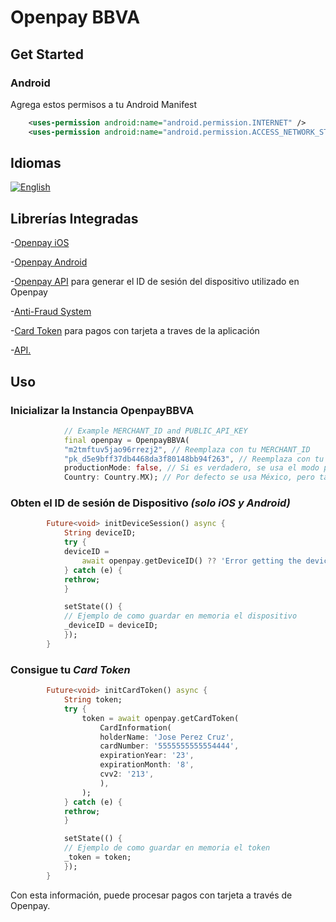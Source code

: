 # Openpay BBVA

## Get Started

### Android

Agrega estos permisos a tu Android Manifest

```xml
    <uses-permission android:name="android.permission.INTERNET" />
    <uses-permission android:name="android.permission.ACCESS_NETWORK_STATE" />
```

## Idiomas

[![English](https://img.shields.io/badge/Language-English-blueviolet?style=for-the-badge)](README.md)

## Librerías Integradas

-[Openpay iOS](https://github.com/open-pay/openpay-swift-ios "Openpay iOS")

-[Openpay Android](https://github.com/open-pay/openpay-android "Openpay Android")

-[Openpay API](https://documents.openpay.mx/docs/api/#api-endpoints "Openpay API") para generar el ID de sesión del dispositivo utilizado en Openpay

-[Anti-Fraud System](https://documents.openpay.mx/docs/fraud-tool.html "Sistema Antifraude")

-[Card Token](https://documents.openpay.mx/docs/api/#crear-una-tarjeta-con-token "Card Token") para pagos con tarjeta a traves de la aplicación

-[API.](https://documents.openpay.mx/docs/api/ "API.")

## Uso

### Inicializar la Instancia OpenpayBBVA

```dart
            // Example MERCHANT_ID and PUBLIC_API_KEY
            final openpay = OpenpayBBVA(
            "m2tmftuv5jao96rrezj2", // Reemplaza con tu MERCHANT_ID
            "pk_d5e9bff37db4468da3f80148bb94f263", // Reemplaza con tu PUBLIC_API_KEY
            productionMode: false, // Si es verdadero, se usa el modo producción 
            Country: Country.MX); // Por defecto se usa México, pero también Colombia & Peru son soportados

```

### Obten el ID de sesión de Dispositivo *(solo iOS y Android)*

```dart
        Future<void> initDeviceSession() async {
            String deviceID;
            try {
            deviceID =
                await openpay.getDeviceID() ?? 'Error getting the device session id';
            } catch (e) {
            rethrow;
            }

            setState(() {
            // Ejemplo de como guardar en memoria el dispositivo
            _deviceID = deviceID;
            });
        }
```

### Consigue tu *Card Token*  

```dart
        Future<void> initCardToken() async {
            String token;
            try {
                token = await openpay.getCardToken(
                    CardInformation(
                    holderName: 'Jose Perez Cruz',
                    cardNumber: '5555555555554444',
                    expirationYear: '23',
                    expirationMonth: '8',
                    cvv2: '213',
                    ),
                );
            } catch (e) {
            rethrow;
            }

            setState(() {
            // Ejemplo de como guardar en memoria el token
            _token = token;
            });
        }
```

Con esta información, puede procesar pagos con tarjeta a través de Openpay.
